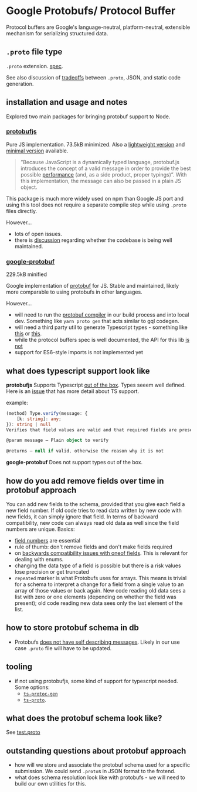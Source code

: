 # Google Protobufs/ Protocol Buffer

Protocol buffers are Google's language-neutral, platform-neutral, extensible mechanism for serializing structured data.

## `.proto` file type

`.proto` extension. [spec](https://developers.google.com/protocol-buffers/docs/proto3).

See also discussion of [tradeoffs](https://github.com/protobufjs/protobuf.js/blob/d01394a1463062824c066b653aad53c449752202/cli/README.md#reflection-vs-static-code) between `.proto`, JSON, and static code generation.

## installation and usage and notes

Explored two main packages for bringing protobuf support to Node.

### [protobufjs](https://www.npmjs.com/package/protobufjs)

Pure JS implementation. 73.5kB minimized. Also a [lightweight version](https://github.com/dcodeIO/protobuf.js/tree/master/dist/light) and [minimal version](https://github.com/protobufjs/protobuf.js/tree/master/dist/minimal) available.

> ”Because JavaScript is a dynamically typed language, protobuf.js introduces the concept of a valid message in order to provide the best possible [performance](https://github.com/protobufjs/protobuf.js/#performance) (and, as a side product, proper typings)”. With this implementation, the message can also be passed in a plain JS object.

This package is much more widely used on npm than Google JS port and using this tool does not require a separate compile step while using `.proto` files directly.

However...

- lots of open issues.
- there is [discussion](https://github.com/protobufjs/protobuf.js/issues/1327#issue-527757006) regarding whether the codebase is being well maintained.

### [google-protobuf](https://www.npmjs.com/package/google-protobuf)

229.5kB minified

Google implementation of [protobuf](https://github.com/protocolbuffers/protobuf/tree/master/js) for JS. Stable and maintained, likely more comparable to using protobufs in other languages.

However...

- will need to run the [protobuf compiler](https://github.com/protocolbuffers/protobuf#protocol-compiler-installation) in our build process and into local dev. Something like `yarn proto gen` that acts similar to gql codegen.
- will need a third party util to generate Typescript types - something like [this](https://github.com/improbable-eng/ts-protoc-gen#readme) or [this](https://github.com/stephenh/ts-proto).
- while the protocol buffers spec is well documented, the API for this lib [is not](https://github.com/protocolbuffers/protobuf/tree/master/js#api)
- support for ES6-style imports is not implemented yet

## what does typescript support look like

**protobufjs**
Supports Typescript [out of the box](https://github.com/protobufjs/protobuf.js/#usage-with-typescript). Types seeem well defined. Here is an [issue](https://github.com/protobufjs/protobuf.js/issues/1327) that has more detail about TS support.

example:

```typescript
(method) Type.verify(message: {
    [k: string]: any;
}): string | null
Verifies that field values are valid and that required fields are present.

@param message — Plain object to verify

@returns — null if valid, otherwise the reason why it is not
```

**google-protobuf**
Does not support types out of the box.

## how do you add remove fields over time in protobuf approach

You can add new fields to the schema, provided that you give each field a new field number. If old code tries to read data written by new code with new fields, it can simply ignore that field. In terms of backward compatibility, new code can always read old data as well since the field numbers are unique.
Basics:

- [field numbers](https://developers.google.com/protocol-buffers/docs/proto3#assigning_field_numbers) are essential
- rule of thumb: don't remove fields and don't make fields required
- on [backwards compatibility issues with oneof fields](https://developers.google.com/protocol-buffers/docs/proto3#backwards-compatibility_issues). This is relevant for dealing with enums.
- changing the data type of a field is possible but there is a risk values lose precision or get truncated
- `repeated` marker is what Protobufs uses for arrays. This means is trivial for a schema to interpret a change for a field from a single value to an array of those values or back again. New code reading old data sees a list with zero or one elements (depending on whether the field was present); old code reading new data sees only the last element of the list.

## how to store protobuf schema in db

- Protobufs [does not have self describing messages](https://developers.google.com/protocol-buffers/docs/techniques#self-description). Likely in our use case `.proto` file will have to be updated.

## tooling

- if not using protobufjs, some kind of support for typescript needed. Some options:
  - [`ts-protoc-gen`](https://github.com/improbable-eng/ts-protoc-gen#readme)
  - [`ts-proto`](https://github.com/stephenh/ts-proto).

## what does the protobuf schema look like?

See [test.proto](./src/test.proto)

## outstanding questions about protobuf approach

- how will we store and associate the protobuf schema used for a specific submission. We could send `.proto`s in JSON format to the frotend.
- what does schema resolution look like with protobufs - we will need to build our own utilities for this.
